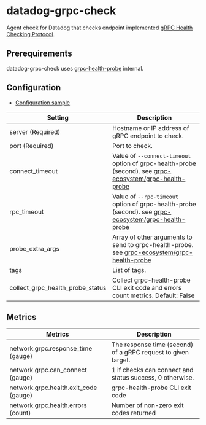 # datadog-grpc-check

Agent check for Datadog that checks endpoint implemented [gRPC Health Checking Protocol](https://github.com/grpc/grpc/blob/master/doc/health-checking.md).

## Prerequirements

datadog-grpc-check uses [grpc-health-probe](https://github.com/grpc-ecosystem/grpc-health-probe) internal.

## Configuration

- [Configuration sample](conf.d/grpc_check.yaml.example)

| Setting           | Description |
| ------------------| ----------- |
| server (Required)                 | Hostname or IP address of gRPC endpoint to check. |
| port (Required)                   | Port to check. |
| connect_timeout                   | Value of `--connect-timeout` option of grpc-health-probe (second). see [grpc-ecosystem/grpc-health-probe](https://github.com/grpc-ecosystem/grpc-health-probe#other-available-flags) |
| rpc_timeout                       | Value of `--rpc-timeout` option of grpc-health-probe (second). see [grpc-ecosystem/grpc-health-probe](https://github.com/grpc-ecosystem/grpc-health-probe#other-available-flags) |
| probe_extra_args                  | Array of other arguments to send to grpc-health-probe. see [grpc-ecosystem/grpc-health-probe](https://github.com/grpc-ecosystem/grpc-health-probe#other-available-flags) |
| tags                              | List of tags. |
| collect_grpc_health_probe_status  | Collect grpc-health-probe CLI exit code and errors count metrics. Default: False |

## Metrics

| Metrics                                   | Description |
| ----------------------------------        | ----------- |
| network.grpc.response_time (gauge)        | The response time (second) of a gRPC request to given target. |
| network.grpc.can_connect (gauge)          | 1 if checks can connect and status success, 0 otherwise. |
| network.grpc.health.exit_code (gauge)     | grpc-health-probe CLI exit code|
| network.grpc.health.errors (count)        | Number of non-zero exit codes returned|


